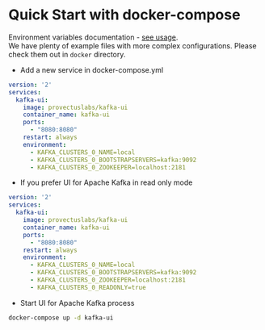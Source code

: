 # Quick Start with docker-compose

Environment variables documentation - [see usage](README.md#env_variables).<br/>
We have plenty of example files with more complex configurations. Please check them out in ``docker`` directory.

* Add a new service in docker-compose.yml

```yaml
version: '2'
services:
  kafka-ui:
    image: provectuslabs/kafka-ui
    container_name: kafka-ui
    ports:
      - "8080:8080"
    restart: always
    environment:
      - KAFKA_CLUSTERS_0_NAME=local
      - KAFKA_CLUSTERS_0_BOOTSTRAPSERVERS=kafka:9092
      - KAFKA_CLUSTERS_0_ZOOKEEPER=localhost:2181
```

* If you prefer UI for Apache Kafka in read only mode
   
```yaml
version: '2'
services:
  kafka-ui:
    image: provectuslabs/kafka-ui
    container_name: kafka-ui
    ports:
      - "8080:8080"
    restart: always
    environment:
      - KAFKA_CLUSTERS_0_NAME=local
      - KAFKA_CLUSTERS_0_BOOTSTRAPSERVERS=kafka:9092
      - KAFKA_CLUSTERS_0_ZOOKEEPER=localhost:2181
      - KAFKA_CLUSTERS_0_READONLY=true
```
  
* Start UI for Apache Kafka process

```bash
docker-compose up -d kafka-ui
```
